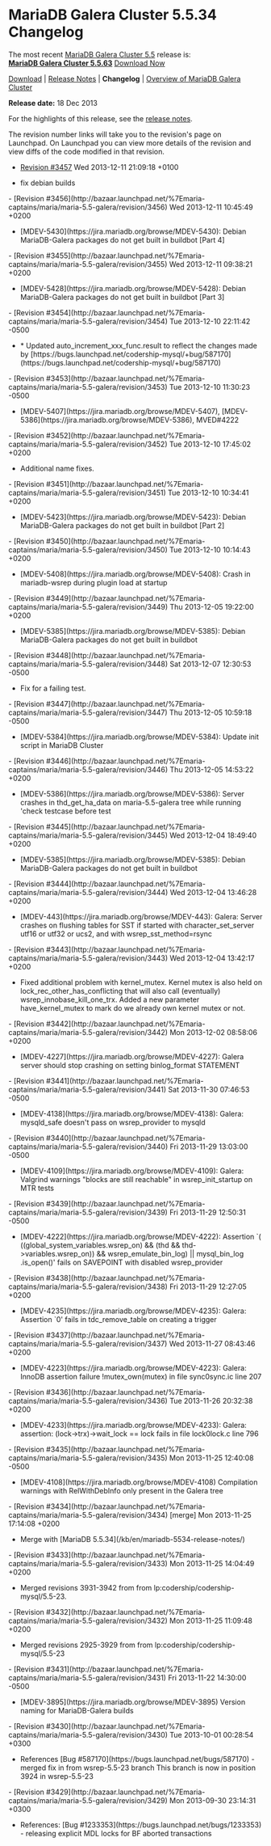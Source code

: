 # MariaDB Galera Cluster 5.5.34 Changelog

The most recent [MariaDB Galera Cluster 5.5](/kb/en/galera/) release is:<br>
<span class="cstm-style lead"><strong>[MariaDB Galera Cluster 5.5.63](/replication/galera-cluster/mariadb-galera-cluster-releases/mariadb-galera-55-release-notes/mariadb-galera-cluster-5563-release-notes)</strong> [Download<span>&nbsp;</span>Now](https://downloads.mariadb.org/mariadb-galera/5.5)</span>

[Download](http://downloads.mariadb.org/mariadb-galera/5.5.34) |
[Release Notes](/replication/galera-cluster/mariadb-galera-cluster-releases/mariadb-galera-55-release-notes/mariadb-galera-cluster-5534-release-notes) |
<strong>Changelog</strong> |
[Overview of MariaDB Galera Cluster](/replication/galera-cluster/what-is-mariadb-galera-cluster)

<strong>Release date:</strong> 18 Dec 2013

For the highlights of this release, see the [release notes](/replication/galera-cluster/mariadb-galera-cluster-releases/mariadb-galera-55-release-notes/mariadb-galera-cluster-5534-release-notes).

The revision number links will take you to the revision's page on Launchpad. On
Launchpad you can view more details of the revision and view diffs of the code
modified in that revision.

- [Revision #3457](http://bazaar.launchpad.net/%7Emaria-captains/maria/maria-5.5-galera/revision/3457)
  <span class="cstm-style datetime">Wed 2013-12-11 21:09:18 +0100</span>
<ul start="1"><li>fix debian builds
</li></ul>
- [Revision #3456](http://bazaar.launchpad.net/%7Emaria-captains/maria/maria-5.5-galera/revision/3456)
  <span class="cstm-style datetime">Wed 2013-12-11 10:45:49 +0200</span>
<ul start="1"><li>[MDEV-5430](https://jira.mariadb.org/browse/MDEV-5430): Debian MariaDB-Galera packages do not get built in buildbot [Part 4]
</li></ul>
- [Revision #3455](http://bazaar.launchpad.net/%7Emaria-captains/maria/maria-5.5-galera/revision/3455)
  <span class="cstm-style datetime">Wed 2013-12-11 09:38:21 +0200</span>
<ul start="1"><li>[MDEV-5428](https://jira.mariadb.org/browse/MDEV-5428): Debian MariaDB-Galera packages do not get built in buildbot [Part 3]
</li></ul>
- [Revision #3454](http://bazaar.launchpad.net/%7Emaria-captains/maria/maria-5.5-galera/revision/3454)
  <span class="cstm-style datetime">Tue 2013-12-10 22:11:42 -0500</span>
<ul start="1"><li>* Updated auto_increment_xxx_func.result to reflect the changes made by [https://bugs.launchpad.net/codership-mysql/+bug/587170](https://bugs.launchpad.net/codership-mysql/+bug/587170)
</li></ul>
- [Revision #3453](http://bazaar.launchpad.net/%7Emaria-captains/maria/maria-5.5-galera/revision/3453)
  <span class="cstm-style datetime">Tue 2013-12-10 11:30:23 -0500</span>
<ul start="1"><li>[MDEV-5407](https://jira.mariadb.org/browse/MDEV-5407), [MDEV-5386](https://jira.mariadb.org/browse/MDEV-5386), MVED#4222
</li></ul>
- [Revision #3452](http://bazaar.launchpad.net/%7Emaria-captains/maria/maria-5.5-galera/revision/3452)
  <span class="cstm-style datetime">Tue 2013-12-10 17:45:02 +0200</span>
<ul start="1"><li>Additional name fixes.
</li></ul>
- [Revision #3451](http://bazaar.launchpad.net/%7Emaria-captains/maria/maria-5.5-galera/revision/3451)
  <span class="cstm-style datetime">Tue 2013-12-10 10:34:41 +0200</span>
<ul start="1"><li>[MDEV-5423](https://jira.mariadb.org/browse/MDEV-5423): Debian MariaDB-Galera packages do not get built in buildbot [Part 2]
</li></ul>
- [Revision #3450](http://bazaar.launchpad.net/%7Emaria-captains/maria/maria-5.5-galera/revision/3450)
  <span class="cstm-style datetime">Tue 2013-12-10 10:14:43 +0200</span>
<ul start="1"><li>[MDEV-5408](https://jira.mariadb.org/browse/MDEV-5408): Crash in mariadb-wsrep during plugin load at startup
</li></ul>
- [Revision #3449](http://bazaar.launchpad.net/%7Emaria-captains/maria/maria-5.5-galera/revision/3449)
  <span class="cstm-style datetime">Thu 2013-12-05 19:22:00 +0200</span>
<ul start="1"><li>[MDEV-5385](https://jira.mariadb.org/browse/MDEV-5385): Debian MariaDB-Galera packages do not get built in buildbot
</li></ul>
- [Revision #3448](http://bazaar.launchpad.net/%7Emaria-captains/maria/maria-5.5-galera/revision/3448)
  <span class="cstm-style datetime">Sat 2013-12-07 12:30:53 -0500</span>
<ul start="1"><li>Fix for a failing test.
</li></ul>
- [Revision #3447](http://bazaar.launchpad.net/%7Emaria-captains/maria/maria-5.5-galera/revision/3447)
  <span class="cstm-style datetime">Thu 2013-12-05 10:59:18 -0500</span>
<ul start="1"><li>[MDEV-5384](https://jira.mariadb.org/browse/MDEV-5384): Update init script in MariaDB Cluster
</li></ul>
- [Revision #3446](http://bazaar.launchpad.net/%7Emaria-captains/maria/maria-5.5-galera/revision/3446)
  <span class="cstm-style datetime">Thu 2013-12-05 14:53:22 +0200</span>
<ul start="1"><li>[MDEV-5386](https://jira.mariadb.org/browse/MDEV-5386): Server crashes in thd_get_ha_data on maria-5.5-galera tree while running 'check testcase before test
</li></ul>
- [Revision #3445](http://bazaar.launchpad.net/%7Emaria-captains/maria/maria-5.5-galera/revision/3445)
  <span class="cstm-style datetime">Wed 2013-12-04 18:49:40 +0200</span>
<ul start="1"><li>[MDEV-5385](https://jira.mariadb.org/browse/MDEV-5385): Debian MariaDB-Galera packages do not get built in buildbot
</li></ul>
- [Revision #3444](http://bazaar.launchpad.net/%7Emaria-captains/maria/maria-5.5-galera/revision/3444)
  <span class="cstm-style datetime">Wed 2013-12-04 13:46:28 +0200</span>
<ul start="1"><li>[MDEV-443](https://jira.mariadb.org/browse/MDEV-443): Galera: Server crashes on flushing tables for SST if started with character_set_server utf16 or utf32 or ucs2, and with wsrep_sst_method=rsync
</li></ul>
- [Revision #3443](http://bazaar.launchpad.net/%7Emaria-captains/maria/maria-5.5-galera/revision/3443)
  <span class="cstm-style datetime">Wed 2013-12-04 13:42:17 +0200</span>
<ul start="1"><li>Fixed additional problem with kernel_mutex. Kernel mutex is also held on lock_rec_other_has_conflicting that will also call (eventually) wsrep_innobase_kill_one_trx. Added a new parameter have_kernel_mutex to mark do we already own kernel mutex or not.
</li></ul>
- [Revision #3442](http://bazaar.launchpad.net/%7Emaria-captains/maria/maria-5.5-galera/revision/3442)
  <span class="cstm-style datetime">Mon 2013-12-02 08:58:06 +0200</span>
<ul start="1"><li>[MDEV-4227](https://jira.mariadb.org/browse/MDEV-4227): Galera server should stop crashing on setting binlog_format STATEMENT
</li></ul>
- [Revision #3441](http://bazaar.launchpad.net/%7Emaria-captains/maria/maria-5.5-galera/revision/3441)
  <span class="cstm-style datetime">Sat 2013-11-30 07:46:53 -0500</span>
<ul start="1"><li>[MDEV-4138](https://jira.mariadb.org/browse/MDEV-4138): Galera: mysqld_safe doesn't pass on wsrep_provider to mysqld
</li></ul>
- [Revision #3440](http://bazaar.launchpad.net/%7Emaria-captains/maria/maria-5.5-galera/revision/3440)
  <span class="cstm-style datetime">Fri 2013-11-29 13:03:00 -0500</span>
<ul start="1"><li>[MDEV-4109](https://jira.mariadb.org/browse/MDEV-4109): Galera: Valgrind warnings "blocks are still reachable" in wsrep_init_startup on MTR tests
</li></ul>
- [Revision #3439](http://bazaar.launchpad.net/%7Emaria-captains/maria/maria-5.5-galera/revision/3439)
  <span class="cstm-style datetime">Fri 2013-11-29 12:50:31 -0500</span>
<ul start="1"><li>[MDEV-4222](https://jira.mariadb.org/browse/MDEV-4222): Assertion `( ((global_system_variables.wsrep_on) &amp;&amp; (thd &amp;&amp; thd-&gt;variables.wsrep_on)) &amp;&amp; wsrep_emulate_bin_log) || mysql_bin_log .is_open()' fails on SAVEPOINT with disabled wsrep_provider
</li></ul>
- [Revision #3438](http://bazaar.launchpad.net/%7Emaria-captains/maria/maria-5.5-galera/revision/3438)
  <span class="cstm-style datetime">Fri 2013-11-29 12:27:05 +0200</span>
<ul start="1"><li>[MDEV-4235](https://jira.mariadb.org/browse/MDEV-4235): Galera: Assertion `0' fails in tdc_remove_table on creating a trigger
</li></ul>
- [Revision #3437](http://bazaar.launchpad.net/%7Emaria-captains/maria/maria-5.5-galera/revision/3437)
  <span class="cstm-style datetime">Wed 2013-11-27 08:43:46 +0200</span>
<ul start="1"><li>[MDEV-4223](https://jira.mariadb.org/browse/MDEV-4223): Galera: InnoDB assertion failure !mutex_own(mutex) in file sync0sync.ic line 207
</li></ul>
- [Revision #3436](http://bazaar.launchpad.net/%7Emaria-captains/maria/maria-5.5-galera/revision/3436)
  <span class="cstm-style datetime">Tue 2013-11-26 20:32:38 +0200</span>
<ul start="1"><li>[MDEV-4233](https://jira.mariadb.org/browse/MDEV-4233): Galera: assertion: (lock-&gt;trx)-&gt;wait_lock == lock fails in file lock0lock.c line 796
</li></ul>
- [Revision #3435](http://bazaar.launchpad.net/%7Emaria-captains/maria/maria-5.5-galera/revision/3435)
  <span class="cstm-style datetime">Mon 2013-11-25 12:40:08 -0500</span>
<ul start="1"><li>[MDEV-4108](https://jira.mariadb.org/browse/MDEV-4108) Compilation warnings with RelWithDebInfo only present in the Galera tree
</li></ul>
- [Revision #3434](http://bazaar.launchpad.net/%7Emaria-captains/maria/maria-5.5-galera/revision/3434) [merge]
  <span class="cstm-style datetime">Mon 2013-11-25 17:14:08 +0200</span>
<ul start="1"><li>Merge with [MariaDB 5.5.34](/kb/en/mariadb-5534-release-notes/)
</li></ul>
- [Revision #3433](http://bazaar.launchpad.net/%7Emaria-captains/maria/maria-5.5-galera/revision/3433)
  <span class="cstm-style datetime">Mon 2013-11-25 14:04:49 +0200</span>
<ul start="1"><li>Merged revisions 3931-3942 from from lp:codership/codership-mysql/5.5-23.
</li></ul>
- [Revision #3432](http://bazaar.launchpad.net/%7Emaria-captains/maria/maria-5.5-galera/revision/3432)
  <span class="cstm-style datetime">Mon 2013-11-25 11:09:48 +0200</span>
<ul start="1"><li>Merged revisions 2925-3929 from from lp:codership/codership-mysql/5.5-23
</li></ul>
- [Revision #3431](http://bazaar.launchpad.net/%7Emaria-captains/maria/maria-5.5-galera/revision/3431)
  <span class="cstm-style datetime">Fri 2013-11-22 14:30:00 -0500</span>
<ul start="1"><li>[MDEV-3895](https://jira.mariadb.org/browse/MDEV-3895) Version naming for MariaDB-Galera builds
</li></ul>
- [Revision #3430](http://bazaar.launchpad.net/%7Emaria-captains/maria/maria-5.5-galera/revision/3430)
  <span class="cstm-style datetime">Tue 2013-10-01 00:28:54 +0300</span>
<ul start="1"><li>References [Bug #587170](https://bugs.launchpad.net/bugs/587170) - merged fix in from wsrep-5.5-23 branch This branch is now in position 3924 in wsrep-5.5-23
</li></ul>
- [Revision #3429](http://bazaar.launchpad.net/%7Emaria-captains/maria/maria-5.5-galera/revision/3429)
  <span class="cstm-style datetime">Mon 2013-09-30 23:14:31 +0300</span>
<ul start="1"><li>References: [Bug #1233353](https://bugs.launchpad.net/bugs/1233353) - releasing explicit MDL locks for BF aborted transactions</li></ul>